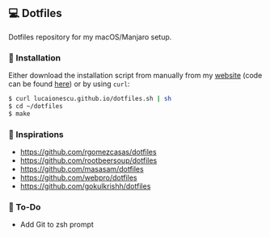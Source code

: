 ## 💻 Dotfiles
Dotfiles repository for my macOS/Manjaro setup.

### 🔑 Installation
Either download the installation script from manually from my [website](https://lucaionescu.github.io/dotfiles.sh) (code can be found [here](https://github.com/lucaionescu/lucaionescu.github.io/blob/master/dotfiles.sh)) or by using `curl`:

```bash
$ curl lucaionescu.github.io/dotfiles.sh | sh
$ cd ~/dotfiles
$ make
```

### 🙏 Inspirations
 - https://github.com/rgomezcasas/dotfiles
 - https://github.com/rootbeersoup/dotfiles
 - https://github.com/masasam/dotfiles
 - https://github.com/webpro/dotfiles
 - https://github.com/gokulkrishh/dotfiles

### 📝 To-Do
 - Add Git to zsh prompt
